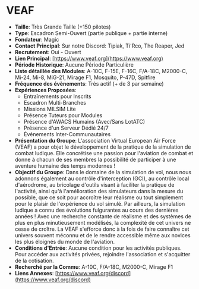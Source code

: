 # VEAF

- **Taille**: Très Grande Taille (+150 pilotes)
- **Type**: Escadron Semi-Ouvert (partie publique + partie interne)
- **Fondateur**: Magic
- **Contact Principal**: Sur notre Discord: Tipiak, Ti'Rco, The Reaper, Jed
- **Recrutement**: Oui - Ouvert
- **Lien Principal**: [https://www.veaf.org](https://www.veaf.org)
- **Période Historique**: Aucune Période Particulière
- **Liste détaillée des Modules**: A-10C, F-15E, F-16C, F/A-18C, M2000-C, Mi-24, Mi-8, MiG-21, Mirage F1, Mosquito, P-47D, Spitfire
- **Fréquence des évènements**: Très actif (+ de 3 par semaine)
- **Expériences Proposées**:
  - Entraînements pour Inscrits
  - Escadron Multi-Branches
  - Missions MILSIM Lite
  - Présence Tuteurs pour Modules
  - Présence d'AWACS Humains (Avec/Sans LotATC)
  - Présence d'un Serveur Dédié 24/7
  - Événements Inter-Communautaires
- **Présentation du Groupe**: L'association Virtual European Air Force (VEAF) a pour objet le développement de la pratique de la simulation de combat ludique.  Elle concrétise une passion pour l'aviation de combat et donne à chacun de ses membres la possibilité de participer à une aventure humaine des temps modernes !
- **Objectif du Groupe**: Dans le domaine de la simulation de vol, nous nous adonnons également au contrôle d'interception (GCI), au contrôle local d'aérodrome, au bricolage d'outils visant à faciliter la pratique de l'activité, ainsi qu'à l'amélioration des simulateurs dans la mesure du possible, que ce soit pour accroître leur réalisme ou tout simplement pour le plaisir de l'expérience du vol simulé. Par ailleurs, la simulation ludique a connu des évolutions fulgurantes au cours des dernières années ! Avec une recherche constante de réalisme et des systèmes de plus en plus minutieusement modélisés, la complexité de cet univers ne cesse de croître. La VEAF s'efforce donc à la fois de faire connaître cet univers souvent méconnu et de le rendre accessible même aux novices les plus éloignés du monde de l'aviation.
- **Conditions d'Entrée**: Aucune condition pour les activités publiques. Pour accéder aux activités privées, rejoindre l'association et s'acquitter de la cotisation.
- **Recherché par la Commu**: A-10C, F/A-18C, M2000-C, Mirage F1
- **Liens Annexes**: [https://www.veaf.org/discord](https://www.veaf.org/discord)